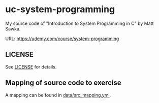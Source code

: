 # uc-system-programming

My source code of "Introduction to System Programming in C" by Matt Sawka.

URL: <https://udemy.com/course/system-programming>

## LICENSE

See [LICENSE](LICENSE) for details.

## Mapping of source code to exercise

A mapping can be found in [data/src\_mapping.yml](data/src_mapping.yml).
